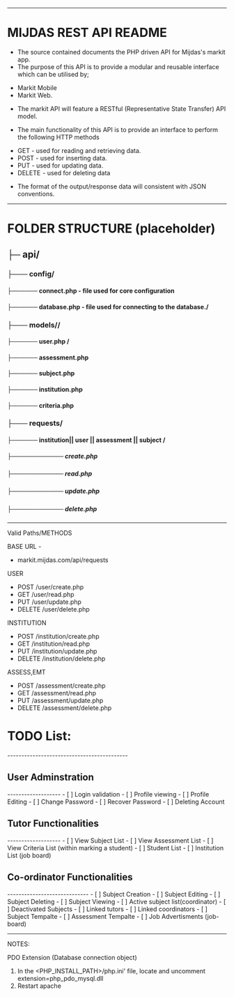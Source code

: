 
-------------------------------------------
<h1>MIJDAS REST API README</h1>


* The source contained documents the PHP driven API for Mijdas's markit app. 
* The purpose of this API is to provide a modular and reusable interface which can be utilised by;
- Markit Mobile
- Markit Web.

* The markit API will feature a RESTful (Representative State Transfer) API model.

* The main functionality of this API is to provide an interface to perform the following HTTP methods
- GET 		- used for reading and retrieving data.
- POST 		- used for inserting data.
- PUT		- used for updating data.
- DELETE 	- used for deleting data

* The format of the output/response data will consistent with JSON conventions.

-------------------------------------------
<h1>FOLDER STRUCTURE (placeholder)</h1>

<h2>├─ api/</h2>

<h3>├─── config/</h3>

<h4>├────── connect.php - file used for core configuration </h4>

<h4>├────── database.php - file used for connecting to the database./</h4>

<h3>├─── models//</h3>

<h4>├────── user.php /</h4>
<h4>├────── assessment.php </h4>
<h4>├────── subject.php </h4>
<h4>├────── institution.php  </h4>
<h4>├────── criteria.php </h4>

<h3>├─── requests/</h3>

<h4>├────── institution|| user || assessment || subject / </h4>

<h5>├──────────── create.php</h5>

<h5>├──────────── read.php </h5>

<h5>├──────────── update.php </h5>

<h5>├──────────── delete.php </h5>

-------------------------------------------
Valid Paths/METHODS

BASE URL -
* markit.mijdas.com/api/requests

USER
* POST /user/create.php
* GET /user/read.php
* PUT /user/update.php
* DELETE /user/delete.php

INSTITUTION
* POST /institution/create.php
* GET /institution/read.php
* PUT /institution/update.php
* DELETE /institution/delete.php


ASSESS,EMT
* POST /assessment/create.php
* GET /assessment/read.php
* PUT /assessment/update.php
* DELETE /assessment/delete.php



<h1>TODO List:</h1>
-------------------------------------------

<h2>User Adminstration</h2>
-------------------
- [ ] Login validation 
- [ ] Profile viewing
- [ ] Profile Editing
- [ ] Change Password
- [ ] Recover Password
- [ ] Deleting Account


<h2>Tutor Functionalities</h2>
-------------------
- [ ] View Subject List
- [ ] View Assessment List 
- [ ] View Criteria List (within marking a student)
- [ ] Student List
- [ ] Institution List (job board)

<h2>Co-ordinator Functionalities</h2>
-----------------------------
- [ ] Subject Creation
- [ ] Subject Editing
- [ ] Subject Deleting
- [ ] Subject Viewing
- [ ] Active subject list(coordinator)
- [ ] Deactivated Subjects
- [ ] Linked tutors
- [ ] Linked coordinators
- [ ] Subject Tempalte
- [ ] Assessment Tempalte
- [ ] Job Advertisments (job-board)





-------------------------------------------
NOTES:


PDO Extension (Database connection object)
1) In the <PHP_INSTALL_PATH>/php.ini' file, locate and uncomment extension=php_pdo_mysql.dll
2) Restart apache
